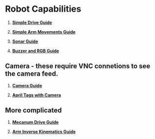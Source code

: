 # Robot Capabilities

1. **[Simple Drive Guide](Simple_Drive_Guide.md)**

1. **[Simple Arm Movements Guide](Simple_Arm_Movements_Guide.md)**
  
1. **[Sonar Guide](Sonar_Guide.md)**

1. **[Buzzer and RGB Guide](Buzzer_and_RGB_Guide.md)**

## Camera - these require VNC connetions to see the camera feed. 

1. **[Camera Guide](Camera_Guide.md)**

1. **[April Tags with Camera](AprilTag_Camera_Guide.md)**

## More complicated 

1. **[Mecanum Drive Guide](Mecanum_Drive_Guide.md)**

1. **[Arm Inverse Kinematics Guide](Arm_Inverse_Kinematics_Guide.md)**
